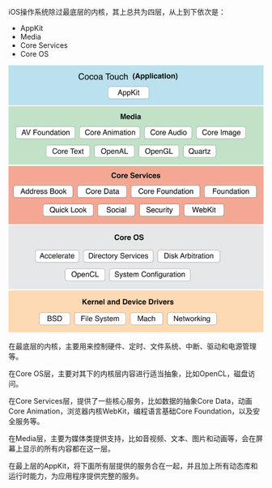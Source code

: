 iOS操作系统除过最底层的内核，其上总共为四层，从上到下依次是：

- AppKit
- Media
- Core Services
- Core OS

![iOS系统架构图](../images/iOS-system-architecture.png)

在最底层的内核，主要用来控制硬件、定时、文件系统、中断、驱动和电源管理等。

在Core OS层，主要对其下的内核层内容进行适当抽象，比如OpenCL，磁盘访问。

在Core Services层，提供了一些核心服务，比如数据的抽象Core Data，动画Core Animation，浏览器内核WebKit，编程语言基础Core Foundation，以及安全服务等。

在Media层，主要为媒体类提供支持，比如音视频、文本、图片和动画等，会在屏幕上显示的所有内容都在这一层。

在最上层的AppKit，将下面所有层提供的服务合在一起，并且加上所有动态库和运行时能力，为应用程序提供完整的服务。